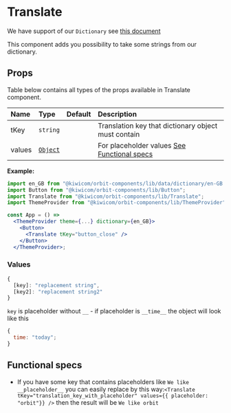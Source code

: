 # Translate

We have support of our `Dictionary` see [this document](https://github.com/kiwicom/orbit/blob/master/docs/src/documentation/05-development/01-guides/02-dictionary.mdx)

This component adds you possibility to take some strings from our dictionary.

## Props

Table below contains all types of the props available in Translate component.

| Name   | Type                | Default | Description                                                      |
| :----- | :------------------ | :------ | :--------------------------------------------------------------- |
| tKey   | `string`            |         | Translation key that dictionary object must contain              |
| values | [`Object`](#values) |         | For placeholder values [See Functional specs](#functional-specs) |

**Example:**

```jsx
import en_GB from "@kiwicom/orbit-components/lib/data/dictionary/en-GB.json";
import Button from "@kiwicom/orbit-components/lib/Button";
import Translate from "@kiwicom/orbit-components/lib/Translate";
import ThemeProvider from "@kiwicom/orbit-components/lib/ThemeProvider";

const App = () =>
  <ThemeProvider theme={...} dictionary={en_GB}>
    <Button>
      <Translate tKey="button_close" />
    </Button>
  </ThemeProvider>;
```

### Values

```jsx
{
  [key]: "replacement string",
  [key2]: "replacement string2"
}
```

`key` is placeholder without `__` - if placeholder is `__time__` the object will look like this

```jsx
{
  time: "today";
}
```

## Functional specs

- If you have some key that contains placeholders like `We like __placeholder__` you can easily replace by this way:`<Translate tKey="translation_key_with_placeholder" values={{ placeholder: "orbit"}} />` then the result will be `We like orbit`
